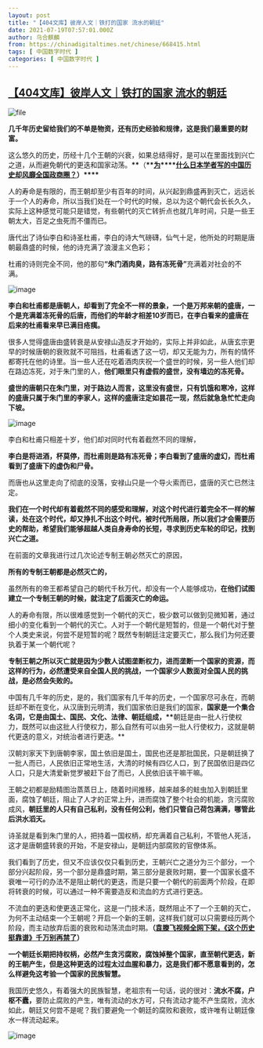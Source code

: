 ```yaml
---
layout: post
title: "【404文库】彼岸人文｜铁打的国家 流水的朝廷"
date: 2021-07-19T07:57:01.000Z
author: 乌合麒麟
from: https://chinadigitaltimes.net/chinese/668415.html
tags: [ 中国数字时代 ]
categories: [ 中国数字时代 ]
---
```

<!--1626681421000-->
[【404文库】彼岸人文｜铁打的国家 流水的朝廷](https://chinadigitaltimes.net/chinese/668415.html)
------

<div>
<p><img src="https://chinadigitaltimes.net/chinese/files/2021/07/image-1626680623196.png" alt="file" /></p><p><strong>几千年历史留给我们的不单是物资，还有历史经验和规律，这是我们最重要的财富。</strong></p><p>这么悠久的历史，历经十几个王朝的兴衰，如果总结得好，是可以在里面找到兴亡之道，从而避免朝代的更迭和国家动荡。<strong><strong>**</strong></strong>（<strong><strong><strong>**</strong></strong></strong><a href="http://mp.weixin.qq.com/s?__biz=MzAwMjUxMjQ0NQ==&amp;mid=2649199110&amp;idx=5&amp;sn=42993de356ae561245cf5f7a3133eb3a&amp;chksm=82da7154b5adf84263e7ce833573c92b364f8fe10530d6c738e7dae7b9eb432a01227b3d2c5a&amp;scene=21#wechat_redirect"><strong>为</strong></a><strong><strong>****</strong></strong><a href="http://mp.weixin.qq.com/s?__biz=MzAwMjUxMjQ0NQ==&amp;mid=2649199110&amp;idx=5&amp;sn=42993de356ae561245cf5f7a3133eb3a&amp;chksm=82da7154b5adf84263e7ce833573c92b364f8fe10530d6c738e7dae7b9eb432a01227b3d2c5a&amp;scene=21#wechat_redirect"><strong>什么日本学者写的中国历史却风靡全国政商圈？</strong></a><strong>）<strong>****</strong></strong></p><p>人的寿命是有限的，而王朝却至少有百年的时间，从兴起到鼎盛再到灭亡，远远长于一个人的寿命，所以当我们处在一个时代的时候，总以为这个朝代会长长久久，实际上这种感觉可能只是错觉，有些朝代的灭亡转折点也就几年时间，只是一些王朝太大，百足之虫死而不僵而已。</p><p>唐代出了诗仙李白和诗圣杜甫，李白的诗大气磅礴，仙气十足，他所处的时期是唐朝最鼎盛的时候，他的诗充满了浪漫主义色彩；</p><p>杜甫的诗则完全不同，他的那句<strong>“朱门酒肉臭，路有冻死骨”</strong>充满着对社会的不满。</p><p><img src="https://chinadigitaltimes.net/chinese/files/2021/07/post-668415-60f52d3c39bf7." alt="image" /></p><p><strong>李白和杜甫都是唐朝人，却看到了完全不一样的景象，一个是万邦来朝的盛唐，一个是充满着冻死骨的后唐，而他们的年龄才相差10岁而已，在李白看来的盛唐在后来的杜甫看来早已满目疮痍。</strong></p><p>很多人觉得盛唐由盛转衰是从安禄山造反才开始的，实际上并非如此，从唐玄宗更早的时候唐朝的衰败就不可阻挡，杜甫看透了这一切，却又无能为力，所有的情怀都寄托在他的诗里。当一些人还在吃着酒肉庆祝一个盛世的时候，另一些人他们却在路边冻死，对于朱门里的人，<strong>他们眼里只有虚假的盛世，没有墙边的冻死骨。</strong></p><p><strong>盛世的唐朝只在朱门里，对于路边人而言，这里没有盛世，只有饥饿和寒冷，这样的盛唐只属于朱门里的李家人，这样的盛唐注定如昙花一现，然后就急急忙忙走向下坡。</strong></p><p><img src="https://chinadigitaltimes.net/chinese/files/2021/07/post-668415-60f52d3c67865." alt="image" /></p><p>李白和杜甫只相差十岁，他们却对同时代有着截然不同的理解，</p><p><strong>李白是将进酒，杯莫停，而杜甫则是路有冻死骨；李白看到了盛唐的虚幻，而杜甫看到了盛唐下的虚伪和尸骨。</strong></p><p>而唐也从这里走向了彻底的没落，安禄山只是一个导火索而已，盛唐的灭亡已然注定。</p><p><strong>我们在一个时代却有着截然不同的感受和理解，对这个时代进行着完全不一样的解读，处在这个时代，却又挣扎不出这个时代，被时代所局限，所以我们才会需要历史的帮助，希望我们能够超越人类自身寿命的长短，寻求到历史车轮的印记，找到兴亡之道。</strong></p><p>在前面的文章我进行过几次论述专制王朝必然灭亡的原因，</p><p><strong>所有的专制王朝都是必然灭亡的，</strong></p><p>虽然所有的帝王都希望自己的朝代千秋万代，却没有一个人能够成功，<strong>在他们试图建立一个专制王朝的时候，就注定了后面灭亡的命运。</strong></p><p>人的寿命有限，所以很难感觉到一个朝代的灭亡，极少数可以做到见微知著，通过细小的变化看到一个朝代的灭亡。人对于一个朝代是短暂的，但是一个朝代对于整个人类史来说，何尝不是短暂的呢？既然专制朝廷注定要灭亡，那么我们为何还要执着于某一个朝代呢？</p><p><strong>专制王朝之所以灭亡就是因为少数人试图垄断权力，进而垄断一个国家的资源，而这样的行为，必然遭受来自全国人民的挑战，一个国家少人数面对全国人民的挑战，是必然会失败的。</strong></p><p>中国有几千年的历史，是的，我们国家有几千年的历史，一个国家尽可永在，而朝廷却不断在变化，从汉唐到元明清，我们国家依旧是我们的国家，<strong>国家是一个集合名词，它是由国土、国民、文化、法律、朝廷组成，**</strong>朝廷是由一批人行使权力，既然可以由这批人行使权力，那么自然有可以由另一批人行使权力，这就是朝代更迭的意义，对统治者进行更迭。**</p><p>汉朝刘家天下到唐朝李家，国土依旧是国土，国民也还是那批国民，只是朝廷换了一批人而已，人民依旧正常地生活，大清的时候有四亿人口，到了民国依旧是四亿人口，只是大清爱新觉罗被赶下台了而已，人民依旧该干嘛干嘛。</p><p>王朝之初都是励精图治蒸蒸日上，随着时间推移，越来越多的蛀虫加入到朝廷里面，腐蚀了朝廷，阻止了人才的正常上升，进而腐蚀了整个社会的机能，贪污腐败成风，<strong>朝廷里的人只有自己私利，没有任何公利，他们只管自己荷包满满，哪管此后洪水滔天。</strong></p><p>诗圣就是看到朱门里的人，把持着一国权柄，却充满着自己私利，不管他人死活，这才是唐朝盛转衰的开始，不是安禄山，是朝廷内部腐败的官僚体系。</p><p>我们看到了历史，但又不应该仅仅只看到历史，王朝兴亡之道分为三个部分，一个部分兴起阶段，另一个部分是鼎盛时期，第三部分是衰败时期，要一个国家长盛不衰唯一可行的办法不是阻止朝代的更迭，而是只要一个朝代的前面两个阶段，在即将转衰的时候，可以通过一种不需要造反和流血的方式进行更迭。</p><p>不流血的更迭和使更迭正常化，这是一门技术活，既然阻止不了一个王朝的灭亡，为何不主动结束一个王朝呢？开启一个新的王朝，这样我们就可以只需要经历两个阶段，而主动放弃后面的衰败和动荡流血时期。<strong>（</strong><a href="http://mp.weixin.qq.com/s?__biz=MzAwMjUxMjQ0NQ==&amp;mid=2649201334&amp;idx=4&amp;sn=d3216df970874e4b9262a8795a03b91b&amp;chksm=82da79e4b5adf0f2341d94b859f8532c78197e6b120d413c07ed1096b66df7d02b60e05e3957&amp;scene=21#wechat_redirect"><strong>袁滕飞视频全网下架，《这个历史挺靠谱》千万别再禁了</strong></a><strong>）</strong></p><p><strong>一个朝廷长期把持权柄，必然产生贪污腐败，腐蚀掉整个国家，直至朝代更迭，新的王朝产生，但是这种更迭的过程太过血腥和暴力，这是我们都不愿意看到的，怎么样避免这考验一个国家的民族智慧。</strong></p><p>我国历史悠久，有着强大的民族智慧，老祖宗有一句话，说的很对：<strong>流水不腐，户枢不蠹，</strong>要防止腐败的产生，唯有流动的水方可，只有流动才能不产生腐败，流水如此，朝廷又何尝不是呢？我们要避免一个朝廷的腐败和衰败，或许唯有让朝廷像水一样流动起来。</p><p><img src="https://chinadigitaltimes.net/chinese/files/2021/07/post-668415-60f52d3c93fec." alt="image" /></p>
</div>
